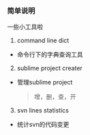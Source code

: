 ###  简单说明
 
一些小工具啦

1. command line dict  
  * 命令行下的字典查询工具  
2. sublime project creater 
  * 管理sublime project  
       > 增，删，查，开
3. svn lines statistics   
  * 统计svn的代码变更
